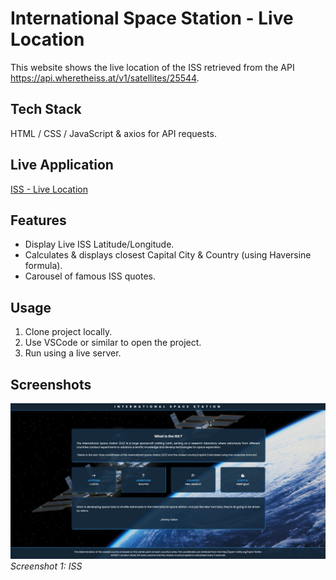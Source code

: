 # International Space Station - Live Location

This website shows the live location of the ISS retrieved from the API https://api.wheretheiss.at/v1/satellites/25544.

## Tech Stack

HTML / CSS / JavaScript & axios for API requests.

## Live Application

[ISS -  Live Location](https://iss-live-locations.netlify.app)

## Features

- Display Live ISS Latitude/Longitude.
- Calculates & displays closest Capital City & Country (using Haversine formula).
- Carousel of famous ISS quotes.

## Usage

1. Clone project locally.
2. Use VSCode or similar to open the project.
3. Run using a live server.

## Screenshots

![Screenshot 1](screenshots/sc.png)
*Screenshot 1: ISS*